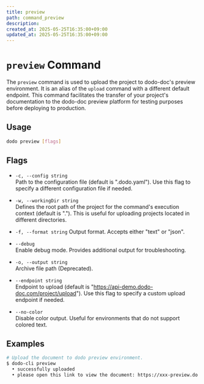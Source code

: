 ```yaml
---
title: preview
path: command_preview
description: 
created_at: 2025-05-25T16:35:00+09:00
updated_at: 2025-05-25T16:35:00+09:00
---
```


# `preview` Command

The `preview` command is used to upload the project to dodo-doc's preview environment. It is an alias of the `upload` command with a different default endpoint. This command facilitates the transfer of your project's documentation to the dodo-doc preview platform for testing purposes before deploying to production.

## Usage

```bash
dodo preview [flags]
```

## Flags
* `-c, --config string`  
  Path to the configuration file (default is ".dodo.yaml"). Use this flag to specify a different configuration file if needed.

* `-w, --workingDir string`  
  Defines the root path of the project for the command's execution context (default is "."). This is useful for uploading projects located in different directories.

* `-f, --format string`
  Output format. Accepts either "text" or "json".

* `--debug`  
  Enable debug mode. Provides additional output for troubleshooting.

* `-o, --output string`  
  Archive file path (Deprecated). 

* `--endpoint string`  
  Endpoint to upload (default is "https://api-demo.dodo-doc.com/project/upload"). Use this flag to specify a custom upload endpoint if needed.

* `--no-color`  
  Disable color output. Useful for environments that do not support colored text.

## Examples

```bash
# Upload the document to dodo preview environment.
$ dodo-cli preview
  • successfully uploaded
  • please open this link to view the document: https://xxx-preview.do.dodo-doc.com
